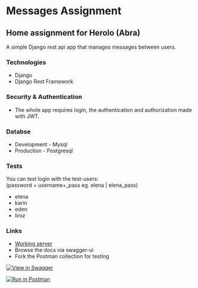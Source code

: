 # Messages Assignment

## Home assignment for Herolo (Abra) <br>
A simple Django rest api app that manages messages between users.

### Technologies
- Django 
- Django Rest Framework

### Security & Authentication
- The whole app requires login, the authentication and authorization made with JWT.

### Databse
- Development - Mysql
- Production - Postgresql

### Tests
You can test login with the test-users:<br>
(password = username+_pass eg. elena | elena_pass)
- elena
- karin
- eden
- liroz
### Links
- [Working server](https://herolo-messanger.herokuapp.com/)
- Browse the docs via swagger-ui
- Fork the Postman collection for testing

[![View in Swagger](http://jessemillar.github.io/view-in-swagger-button/button.svg)](http://petstore.swagger.io/?url=https://nitay12.github.io/messages_project/openapi.yml)
    
[![Run in Postman](https://run.pstmn.io/button.svg)](https://app.getpostman.com/run-collection/13997989-00e24e1a-1d72-470d-9800-d1d9725da2cc?action=collection%2Ffork&collection-url=entityId%3D13997989-00e24e1a-1d72-470d-9800-d1d9725da2cc%26entityType%3Dcollection%26workspaceId%3Da208202e-cdc6-4c50-9ed3-02e2c7542a18)
